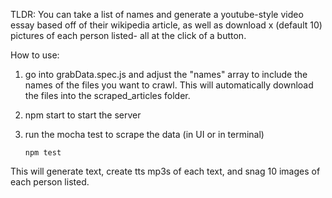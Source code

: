 TLDR: You can take a list of names and generate a youtube-style video essay based off of their wikipedia 
article, as well as download x (default 10) pictures of each person listed- all at the click of a button.

How to use:
1. go into grabData.spec.js and adjust the "names" array to include the names of the files you want to crawl.
    This will automatically download the files into the scraped_articles folder. 
2. npm start to start the server
3. run the mocha test to scrape the data (in UI or in terminal)

    ```npm test```

This will generate text, create tts mp3s of each text, and snag 10 images of each person listed.

